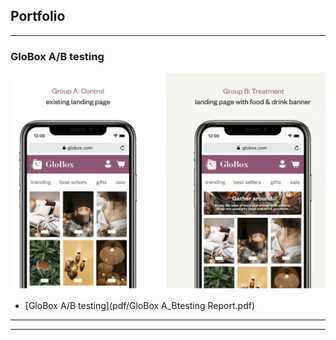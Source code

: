 ## Portfolio

---

### GloBox A/B testing 

<img src="images/GloBox_Project_logo.png?raw=true"/>


- [GloBox A/B testing](pdf/GloBox A_Btesting Report.pdf)


---




---

